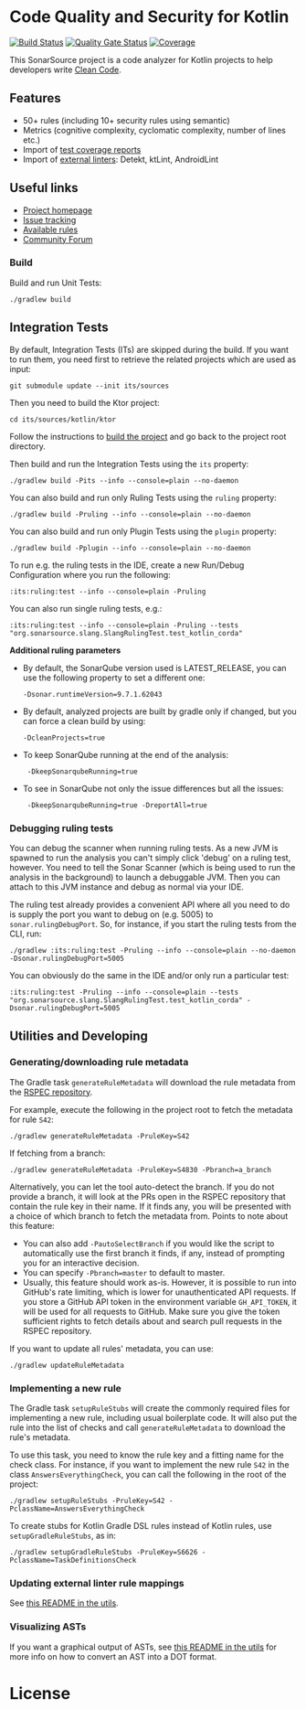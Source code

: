 Code Quality and Security for Kotlin
==========

[![Build Status](https://api.cirrus-ci.com/github/SonarSource/sonar-kotlin.svg?branch=master)](https://cirrus-ci.com/github/SonarSource/sonar-kotlin) [![Quality Gate Status](https://next.sonarqube.com/sonarqube/api/project_badges/measure?project=org.sonarsource.kotlin%3Akotlin&metric=alert_status)](https://next.sonarqube.com/sonarqube/dashboard?id=org.sonarsource.kotlin%3Akotlin) [![Coverage](https://next.sonarqube.com/sonarqube/api/project_badges/measure?project=org.sonarsource.kotlin%3Akotlin&metric=coverage)](https://next.sonarqube.com/sonarqube/dashboard?id=org.sonarsource.kotlin%3Akotlin)

This SonarSource project is a code analyzer for Kotlin projects to help developers write [Clean Code](https://www.sonarsource.com/solutions/clean-code/?utm_medium=referral&utm_source=github&utm_campaign=clean-code&utm_content=sonar-kotlin).

Features
--------

* 50+ rules (including 10+ security rules using semantic)
* Metrics (cognitive complexity, cyclomatic complexity, number of lines etc.)
* Import of [test coverage reports](https://docs.sonarqube.org/display/PLUG/Code+Coverage+by+Unit+Tests+for+Java+Project)
* Import of [external linters](https://docs.sonarqube.org/latest/analysis/external-issues/): Detekt, ktLint, AndroidLint

Useful links
------------

* [Project homepage](https://redirect.sonarsource.com/plugins/kotlin.html)
* [Issue tracking](https://jira.sonarsource.com/browse/SONARKT/)
* [Available rules](https://rules.sonarsource.com/kotlin)
* [Community Forum](https://community.sonarsource.com/)

### Build

Build and run Unit Tests:

    ./gradlew build

## Integration Tests

By default, Integration Tests (ITs) are skipped during the build. If you want to run them, you need first to retrieve the related projects
which are used as input:

    git submodule update --init its/sources

Then you need to build the Ktor project:

    cd its/sources/kotlin/ktor

Follow the instructions to [build the project](https://github.com/ktorio/ktor/blob/main/CONTRIBUTING.md#building-the-project) and go back to the project root directory.

Then build and run the Integration Tests using the `its` property:

    ./gradlew build -Pits --info --console=plain --no-daemon

You can also build and run only Ruling Tests using the `ruling` property:

    ./gradlew build -Pruling --info --console=plain --no-daemon

You can also build and run only Plugin Tests using the `plugin` property:

    ./gradlew build -Pplugin --info --console=plain --no-daemon

To run e.g. the ruling tests in the IDE, create a new Run/Debug Configuration where you run the following:

    :its:ruling:test --info --console=plain -Pruling

You can also run single ruling tests, e.g.:

    :its:ruling:test --info --console=plain -Pruling --tests "org.sonarsource.slang.SlangRulingTest.test_kotlin_corda"

**Additional ruling parameters**

* By default, the SonarQube version used is LATEST_RELEASE, you can use the following property to set a different one:

      -Dsonar.runtimeVersion=9.7.1.62043

* By default, analyzed projects are built by gradle only if changed, but you can force a clean build by using:

      -DcleanProjects=true

* To keep SonarQube running at the end of the analysis:

       -DkeepSonarqubeRunning=true

* To see in SonarQube not only the issue differences but all the issues:

       -DkeepSonarqubeRunning=true -DreportAll=true

### Debugging ruling tests

You can debug the scanner when running ruling tests. As a new JVM is spawned to run the analysis you can't simply click 'debug' on a ruling
test, however. You need to tell the Sonar Scanner (which is being used to run the analysis in the background) to launch a debuggable JVM.
Then you can attach to this JVM instance and debug as normal via your IDE.

The ruling test already provides a convenient API where all you need to do is supply the port you want to debug on (e.g. 5005)
to `sonar.rulingDebugPort`. So, for instance, if you start the ruling tests from the CLI, run:

    ./gradlew :its:ruling:test -Pruling --info --console=plain --no-daemon -Dsonar.rulingDebugPort=5005

You can obviously do the same in the IDE and/or only run a particular test:

    :its:ruling:test -Pruling --info --console=plain --tests "org.sonarsource.slang.SlangRulingTest.test_kotlin_corda" -Dsonar.rulingDebugPort=5005

## Utilities and Developing

### Generating/downloading rule metadata

The Gradle task `generateRuleMetadata` will download the rule metadata from the [RSPEC repository](https://github.com/SonarSource/rspec/).

For example, execute the following in the project root to fetch the metadata for rule `S42`:

    ./gradlew generateRuleMetadata -PruleKey=S42

If fetching from a branch:

    ./gradlew generateRuleMetadata -PruleKey=S4830 -Pbranch=a_branch

Alternatively, you can let the tool auto-detect the branch. If you do not provide a branch, it will look at the PRs
open in the RSPEC repository that contain the rule key in their name. If it finds any, you will be presented with a
choice of which branch to fetch the metadata from. Points to note about this feature:

* You can also add `-PautoSelectBranch` if you would like the script to automatically use the first branch it finds,
  if any, instead of prompting you for an interactive decision.
* You can specify `-Pbranch=master` to default to master.
* Usually, this feature should work as-is. However, it is possible to run into GitHub's rate limiting, which is lower
  for unauthenticated API requests. If you store a GitHub API token in the environment variable `GH_API_TOKEN`,
  it will be used for all requests to GitHub. Make sure you give the token sufficient rights to fetch details about and
  search pull requests in the RSPEC repository.

If you want to update all rules' metadata, you can use:

    ./gradlew updateRuleMetadata

### Implementing a new rule

The Gradle task `setupRuleStubs` will create the commonly required files for implementing a new rule, including usual boilerplate code. It
will also put the rule into the list of checks and call `generateRuleMetadata` to download the rule's metadata.

To use this task, you need to know the rule key and a fitting name for the check class. For instance, if you want to implement the new
rule `S42` in the class `AnswersEverythingCheck`, you can call the following in the root of the project:

    ./gradlew setupRuleStubs -PruleKey=S42 -PclassName=AnswersEverythingCheck

To create stubs for Kotlin Gradle DSL rules instead of Kotlin rules, use `setupGradleRuleStubs`, as in: 

    ./gradlew setupGradleRuleStubs -PruleKey=S6626 -PclassName=TaskDefinitionsCheck

### Updating external linter rule mappings

See [this README in the utils](utils-kotlin/README.md).

### Visualizing ASTs

If you want a graphical output of ASTs, see [this README in the utils](utils-kotlin/README.md) for more info on how to convert an AST into a
DOT format.

# License
